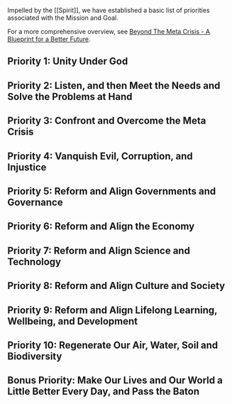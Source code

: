 Impelled by the [[Spirit]], we have established a basic list of priorities associated with the Mission and Goal. 

For a more comprehensive overview, see [Beyond The Meta Crisis - A Blueprint for a Better Future](https://lionsberg.wiki/lionsberg_wiki_books/beyond_the_meta_crisis/beyond_the_meta_crisis_-_a_blueprint_for_a_better_future). 

## Priority 1: Unity Under God

## Priority 2: Listen, and then Meet the Needs and Solve the Problems at Hand 

## Priority 3: Confront and Overcome the Meta Crisis 

## Priority 4: Vanquish Evil, Corruption, and Injustice  

## Priority 5: Reform and Align Governments and Governance 

## Priority 6: Reform and Align the Economy 

## Priority 7: Reform and Align Science and Technology 

## Priority 8: Reform and Align Culture and Society  

## Priority 9: Reform and Align Lifelong Learning, Wellbeing, and Development 

## Priority 10: Regenerate Our Air, Water, Soil and Biodiversity  

## Bonus Priority: Make Our Lives and Our World a Little Better Every Day, and Pass the Baton 


